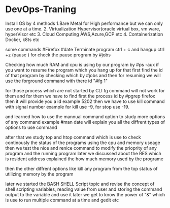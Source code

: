 # DevOps-Traning

Install OS by 4 methods
  1.Bare Metal
      for High performance but we can only use one at a time. 
  2. Virtualization
      Hypervisor(oracle virtual box, vm ware, hyperVisor etc
  3. Cloud Computing
      AWS,Azure,GCP etc
  4. Containerization
      Docker, k8ts etc

  some commands 
    #Firefox  #date 
    Terminate program ctrl + c 
    and hangup  ctrl +z (pause ) for check the pause program by #jobs

Checking how much RAM and cpu is using by our program by #ps -aux
if you want to resume the program which you hang up for that first find the id of that program by checking which by #jobs and then for resuming we will use the forground command with there id "#fg 1"

for those process which are not started by CLI fg command will not work for them and for them we have to find first the process id 
by #pgrep firefox then it will provide you a id example 5202 then we have to use kill command with signal number 
example for kill use -9, for stop use -19.

and learned how to use the mannual command option to study more options of any command 
example #man date will explain you all the diffrent types of options to use command 

after that we study top and htop command which is use to check continously the status of the programs using the cpu and memory useage 
then we test the nice and renice command to modify the prioprity of any program and the running program 
later we discussed about the RES  which is resident address explained the how much memory used by the programe

then the other diffrent options like kill any program from the top status of utilizing memory by the program

later we started the BASH SHELL Script topic and revise the concept of shell scripting variables, reading value from user and storing the command output to the variable and use it later we get to know the power of "&" which is use to run multiple command at a time and gedit etc 



